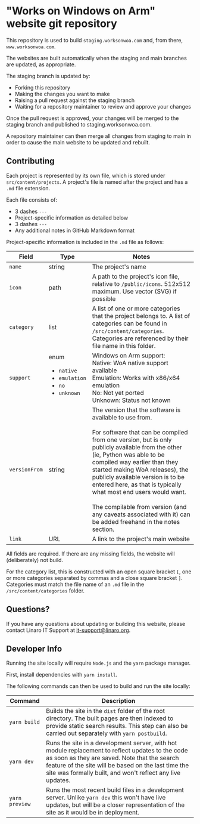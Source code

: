 # "Works on Windows on Arm" website git repository

This repository is used to build `staging.worksonwoa.com` and, from there, `www.worksonwoa.com`.

The websites are built automatically when the staging and main branches are updated, as appropriate.

The staging branch is updated by:

* Forking this repository
* Making the changes you want to make
* Raising a pull request against the staging branch
* Waiting for a repository maintainer to review and approve your changes

Once the pull request is approved, your changes will be merged to the staging branch and published to staging.worksonwoa.com.

A repository maintainer can then merge all changes from staging to main in order to cause the main website to be updated and rebuilt.

## Contributing

Each project is represented by its own file, which is stored under `src/content/projects`. A project's file is named after the project and has a `.md` file extension.

Each file consists of:

* 3 dashes `---`
* Project-specific information as detailed below
* 3 dashes `---`
* Any additional notes in GitHub Markdown format

Project-specific information is included in the `.md` file as follows:

| Field | Type | Notes |
|-------|------|-------|
| `name` | string | The project's name |
| `icon` | path | A path to the project's icon file, relative to `/public/icons`. 512x512 maximum. Use vector (SVG) if possible |
| `category` | list | A list of one or more categories that the project belongs to. A list of categories can be found in `/src/content/categories`. Categories are referenced by their file name in this folder. |
| `support` | enum <ul><li>`native`<li>`emulation`<li>`no`<li>`unknown`</ul>| Windows on Arm support:<br>Native: WoA native support available<br>Emulation: Works with x86/x64 emulation<br>No: Not yet ported<br>Unknown: Status not known |
| `versionFrom` | string | The version that the software is available to use from.<br><br>For software that can be compiled from one version, but is only publicly available from the other (ie, Python was able to be compiled way earlier than they started making WoA releases), the publicly available version is to be entered here, as that is typically what most end users would want.<br><br>The compilable from version (and any caveats associated with it) can be added freehand in the notes section. |
| `link` | URL | A link to the project's main website |

All fields are required. If there are any missing fields, the website will (deliberately) not build.

For the category list, this is constructed with an open square bracket `[`, one or more categories separated by commas and a close square bracket `]`. Categories must match the file name of an `.md` file in the `/src/content/categories` folder.

## Questions?

If you have any questions about updating or building this website, please contact Linaro IT Support at [it-support@linaro.org](mailto:it-support@linaro.org).

## Developer Info

Running the site locally will require `Node.js` and the `yarn` package manager. 

First, install dependencies with `yarn install`.

The following commands can then be used to build and run the site locally:

| Command         | Description |
|-----------------|-------------|
| `yarn build` | Builds the site in the `dist` folder of the root directory. The built pages are then indexed to provide static search results. This step can also be carried out separately with `yarn postbuild`. |
| `yarn dev` | Runs the site in a development server, with hot module replacement to reflect updates to the code as soon as they are saved. Note that the search feature of the site will be based on the last time the site was formally built, and won't reflect any live updates. |
| `yarn preview` | Runs the most recent build files in a development server. Unlike `yarn dev` this won't have live updates, but will be a closer representation of the site as it would be in deployment. |
